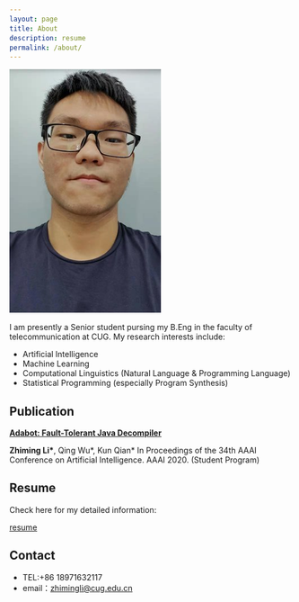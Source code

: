 ```yaml
---
layout: page
title: About
description: resume
permalink: /about/
---
```


<img itemprop="image" class="img-rounded" src="https://raw.githubusercontent.com/unclebob7/geekit/gh-pages/assets/img/selfie.jpg" alt="Your Name">

I am presently a Senior student pursing my B.Eng in the faculty of telecommunication at CUG. My research interests include:
- Artificial Intelligence
- Machine Learning
- Computational Linguistics (Natural Language & Programming Language)
- Statistical Programming (especially Program Synthesis)

## Publication

<a href="https://arxiv.org/pdf/1908.06748.pdf" style="font-weight: bold">Adabot: Fault-Tolerant Java Decompiler</a>

**Zhiming Li\***, Qing Wu\*, Kun Qian\*
In Proceedings of the 34th AAAI Conference on Artificial Intelligence. AAAI 2020. (Student Program) 

## Resume

Check here for my detailed information:

<a href="/resume.pdf" target="_blank">resume</a>

## Contact 
- TEL:+86 18971632117
- email：zhimingli@cug.edu.cn
